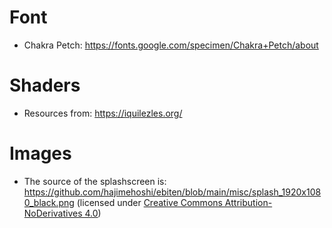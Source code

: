 # Font

- Chakra Petch: https://fonts.google.com/specimen/Chakra+Petch/about

# Shaders

- Resources from: https://iquilezles.org/

# Images

- The source of the splashscreen is: https://github.com/hajimehoshi/ebiten/blob/main/misc/splash_1920x1080_black.png (licensed under [Creative Commons Attribution-NoDerivatives 4.0](https://creativecommons.org/licenses/by-nd/4.0/))
